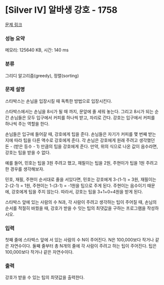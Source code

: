 # [Silver IV] 알바생 강호 - 1758 

[문제 링크](https://www.acmicpc.net/problem/1758) 

### 성능 요약

메모리: 125640 KB, 시간: 140 ms

### 분류

그리디 알고리즘(greedy), 정렬(sorting)

### 문제 설명

<p>스타박스는 손님을 입장시킬 때 독특한 방법으로 입장시킨다.</p>

<p>스타박스에서는 손님을 8시가 될 때 까지, 문앞에 줄 세워 놓는다. 그리고 8시가 되는 순간 손님들은 모두 입구에서 커피를 하나씩 받고, 자리로 간다. 강호는 입구에서 커피를 하나씩 주는 역할을 한다.</p>

<p>손님들은 입구에 들어갈 때, 강호에게 팁을 준다. 손님들은 자기가 커피를 몇 번째 받는지에 따라 팁을 다른 액수로 강호에게 준다. 각 손님은 강호에게 원래 주려고 생각했던 돈 - (받은 등수 - 1) 만큼의 팁을 강호에게 준다. 만약, 위의 식으로 나온 값이 음수라면, 강호는 팁을 받을 수 없다.</p>

<p>예를 들어, 민호는 팁을 3원 주려고 했고, 재필이는 팁을 2원, 주현이가 팁을 1원 주려고 한 경우를 생각해보자.</p>

<p>민호, 재필, 주현이 순서대로 줄을 서있다면, 민호는 강호에게 3-(1-1) = 3원, 재필이는 2-(2-1) = 1원, 주현이는 1-(3-1) = -1원을 팁으로 주게 된다. 주현이는 음수이기 때문에, 강호에게 팁을 주지 않는다. 따라서, 강호는 팁을 3+1+0=4원을 받게 된다.</p>

<p>스타박스 앞에 있는 사람의 수 N과, 각 사람이 주려고 생각하는 팁이 주어질 때, 손님의 순서를 적절히 바꿨을 때, 강호가 받을 수 잇는 팁의 최댓값을 구하는 프로그램을 작성하시오.</p>

### 입력 

 <p>첫째 줄에 스타박스 앞에 서 있는 사람의 수 N이 주어진다. N은 100,000보다 작거나 같은 자연수이다. 둘째 줄부터 총 N개의 줄에 각 사람이 주려고 하는 팁이 주어진다. 팁은 100,000보다 작거나 같은 자연수이다.</p>

### 출력 

 <p>강호가 받을 수 있는 팁의 최댓값을 출력한다.</p>

